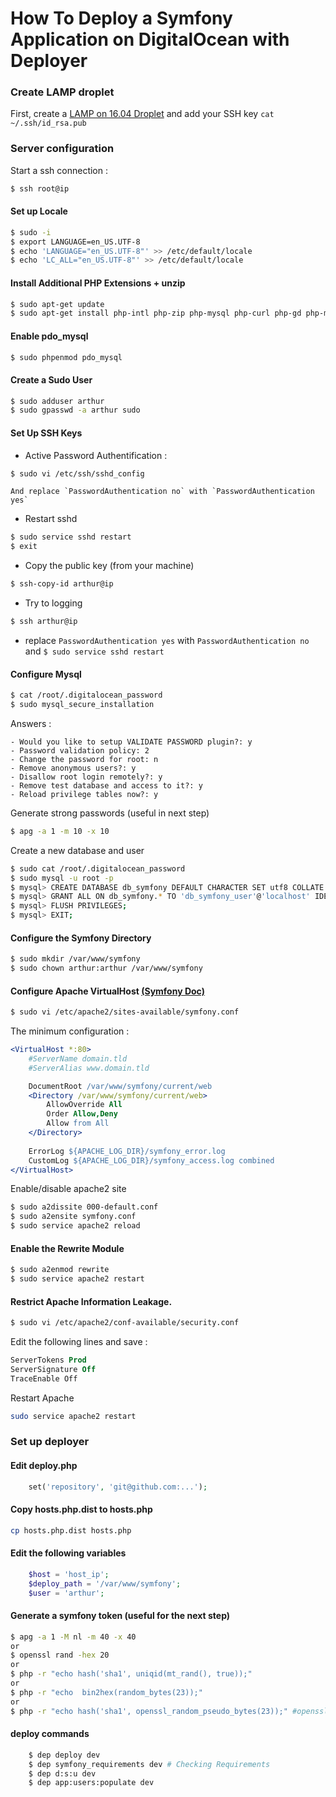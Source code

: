 How To Deploy a Symfony Application on DigitalOcean with Deployer
=================================================================


### Create LAMP droplet

First, create a [LAMP on 16.04 Droplet](https://www.digitalocean.com/products/one-click-apps/lamp/)
and add your SSH key `cat ~/.ssh/id_rsa.pub`

### Server configuration

Start a ssh connection :

```bash
$ ssh root@ip
```
#### Set up Locale

```bash   
$ sudo -i 
$ export LANGUAGE=en_US.UTF-8
$ echo 'LANGUAGE="en_US.UTF-8"' >> /etc/default/locale
$ echo 'LC_ALL="en_US.UTF-8"' >> /etc/default/locale
```    
#### Install Additional PHP Extensions + unzip

```bash
$ sudo apt-get update
$ sudo apt-get install php-intl php-zip php-mysql php-curl php-gd php-mbstring php-mcrypt php-xml php-xmlrpc unzip
```   
#### Enable pdo_mysql

```bash
$ sudo phpenmod pdo_mysql
```

#### Create a Sudo User

```bash
$ sudo adduser arthur
$ sudo gpasswd -a arthur sudo
```    
#### Set Up SSH Keys
   
- Active Password Authentification :

```bash
$ sudo vi /etc/ssh/sshd_config
```    
    And replace `PasswordAuthentication no` with `PasswordAuthentication yes`
    
- Restart sshd 
   
```bash            
$ sudo service sshd restart    
$ exit
```
- Copy the public key (from your machine)
```bash
$ ssh-copy-id arthur@ip
```
    
- Try to logging
```bash
$ ssh arthur@ip
```
    
- replace `PasswordAuthentication yes` with `PasswordAuthentication no` and `$ sudo service sshd restart`

#### Configure Mysql

```bash
$ cat /root/.digitalocean_password
$ sudo mysql_secure_installation
```   
Answers :
    
    - Would you like to setup VALIDATE PASSWORD plugin?: y
    - Password validation policy: 2
    - Change the password for root: n
    - Remove anonymous users?: y
    - Disallow root login remotely?: y
    - Remove test database and access to it?: y
    - Reload privilege tables now?: y
 
Generate strong passwords (useful in next step)

```bash
$ apg -a 1 -m 10 -x 10 
```
Create a new database and user

```bash
$ sudo cat /root/.digitalocean_password   
$ sudo mysql -u root -p
$ mysql> CREATE DATABASE db_symfony DEFAULT CHARACTER SET utf8 COLLATE utf8_unicode_ci;
$ mysql> GRANT ALL ON db_symfony.* TO 'db_symfony_user'@'localhost' IDENTIFIED BY 'a_strong_password';
$ mysql> FLUSH PRIVILEGES;
$ mysql> EXIT;
``` 
#### Configure the Symfony Directory

```bash 
$ sudo mkdir /var/www/symfony
$ sudo chown arthur:arthur /var/www/symfony
```

#### Configure Apache VirtualHost [(Symfony Doc)](http://symfony.com/doc/current/setup/web_server_configuration.html)

```bash 
$ sudo vi /etc/apache2/sites-available/symfony.conf
``` 
The minimum configuration : 
```apache    
<VirtualHost *:80>
    #ServerName domain.tld
    #ServerAlias www.domain.tld

    DocumentRoot /var/www/symfony/current/web
    <Directory /var/www/symfony/current/web>
        AllowOverride All
        Order Allow,Deny
        Allow from All
    </Directory>
    
    ErrorLog ${APACHE_LOG_DIR}/symfony_error.log
    CustomLog ${APACHE_LOG_DIR}/symfony_access.log combined     
</VirtualHost>
```          
Enable/disable apache2 site 
```bash          
$ sudo a2dissite 000-default.conf
$ sudo a2ensite symfony.conf
$ sudo service apache2 reload 
```    
#### Enable the Rewrite Module
 ```bash 
$ sudo a2enmod rewrite
$ sudo service apache2 restart
```   
   
#### Restrict Apache Information Leakage.

```bash 
$ sudo vi /etc/apache2/conf-available/security.conf 
```    
    
Edit the following lines and save :

```apache       
ServerTokens Prod
ServerSignature Off
TraceEnable Off
```   
Restart Apache

```bash 
sudo service apache2 restart
``` 

### Set up deployer 

#### Edit deploy.php

```php
    set('repository', 'git@github.com:...');
```

#### Copy hosts.php.dist to hosts.php

```bash
cp hosts.php.dist hosts.php
```

#### Edit the following variables

```php
    $host = 'host_ip';
    $deploy_path = '/var/www/symfony';
    $user = 'arthur';
```

#### Generate a symfony token (useful for the next step)

```bash
$ apg -a 1 -M nl -m 40 -x 40
or
$ openssl rand -hex 20 
or 
$ php -r "echo hash('sha1', uniqid(mt_rand(), true));"
or
$ php -r "echo  bin2hex(random_bytes(23));"
or
$ php -r "echo hash('sha1', openssl_random_pseudo_bytes(23));" #openssl required
```

#### deploy commands

```bash
    $ dep deploy dev
    $ dep symfony_requirements dev # Checking Requirements
    $ dep d:s:u dev
    $ dep app:users:populate dev
```
